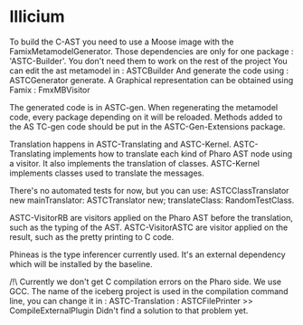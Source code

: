 # Illicium

To build the C-AST you need to use a Moose image with the FamixMetamodelGenerator.
Those dependencies are only for one package : 'ASTC-Builder'.
You don't need them to work on the rest of the project
You can edit the ast metamodel in : ASTCBuilder
And generate the code using : ASTCGenerator generate.
A Graphical representation can be obtained using Famix : FmxMBVisitor

The generated code is in ASTC-gen.
When regenerating the metamodel code, every package depending on it will be reloaded.
Methods added to the AS TC-gen code should be put in the ASTC-Gen-Extensions package.

Translation happens in ASTC-Translating and ASTC-Kernel.
ASTC-Translating implements how to translate each kind of Pharo AST node using a visitor.
It also implements the translation of classes.
ASTC-Kernel implements classes used to translate the messages.

There's no automated tests for now, but you can use:
ASTCClassTranslator new 
  mainTranslator: ASTCTranslator new;
  translateClass: RandomTestClass.


ASTC-VisitorRB are visitors applied on the Pharo AST before the translation, such as the typing of the AST.
ASTC-VisitorASTC are visitor applied on the result, such as the pretty printing to C code.

Phineas is the type inferencer currently used. It's an external dependency which will be installed by the baseline.


/!\ Currently we don't get C compilation errors on the Pharo side.
We use GCC.
The name of the iceberg project is used in the compilation command line, you can change it in :
ASTC-Translation : ASTCFilePrinter >> CompileExternalPlugin
Didn't find a solution to that problem yet.
